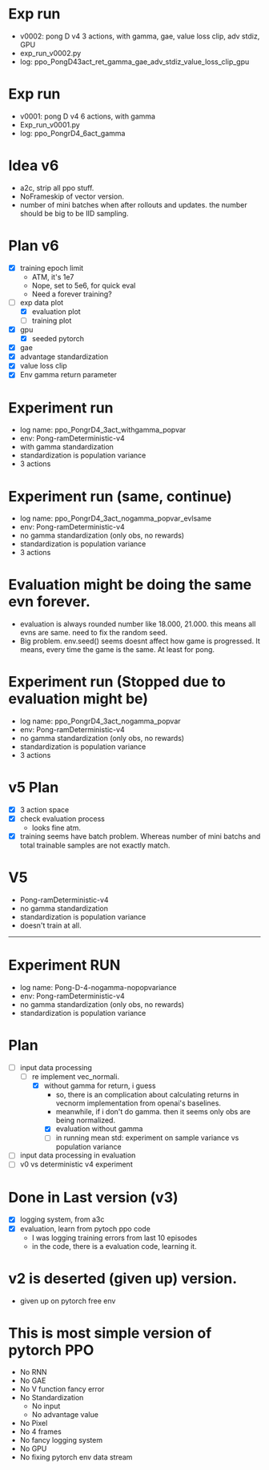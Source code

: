 # Exp run
- v0002: pong D v4 3 actions, with gamma, gae, value loss clip, adv stdiz,
GPU
- exp_run_v0002.py
- log: ppo_PongD43act_ret_gamma_gae_adv_stdiz_value_loss_clip_gpu

# Exp run
- v0001: pong D v4 6 actions, with gamma
- Exp_run_v0001.py
- log: ppo_PongrD4_6act_gamma

# Idea v6
- a2c, strip all ppo stuff.
- NoFrameskip of vector version.
- number of mini batches when after rollouts and updates.
the number should be big to be IID sampling.

# Plan v6
- [x] training epoch limit
    - ATM, it's 1e7
    - Nope, set to 5e6, for quick eval
    - Need a forever training?
- [ ] exp data plot
    - [x] evaluation plot
    - [ ] training plot
- [x] gpu
    - [x] seeded pytorch
- [x] gae
- [x] advantage standardization
- [x] value loss clip
- [x] Env gamma return parameter

# Experiment run 
- log name: ppo_PongrD4_3act_withgamma_popvar
- env: Pong-ramDeterministic-v4
- with gamma standardization
- standardization is population variance
- 3 actions

# Experiment run (same, continue)
- log name: ppo_PongrD4_3act_nogamma_popvar_evlsame
- env: Pong-ramDeterministic-v4
- no gamma standardization (only obs, no rewards)
- standardization is population variance
- 3 actions

# Evaluation might be doing the same evn forever.
- evaluation is always rounded number like 18.000, 21.000.
this means all evns are same. need to fix the random seed.
- Big problem. env.seed() seems doesnt affect how game is progressed.
It means, every time the game is the same. At least for pong.

# Experiment run (Stopped due to evaluation might be)
- log name: ppo_PongrD4_3act_nogamma_popvar
- env: Pong-ramDeterministic-v4
- no gamma standardization (only obs, no rewards)
- standardization is population variance
- 3 actions

# v5 Plan
- [x] 3 action space
- [x] check evaluation process
    - looks fine atm.
- [x] training seems have batch problem. Whereas number of
mini batchs and total trainable samples are not exactly match.

# V5
- Pong-ramDeterministic-v4
- no gamma standardization 
- standardization is population variance
- doesn't train at all.

----------------------------------
# Experiment RUN
- log name: Pong-D-4-nogamma-nopopvariance
- env: Pong-ramDeterministic-v4
- no gamma standardization (only obs, no rewards)
- standardization is population variance

# Plan
- [ ] input data processing
    - [ ] re implement vec_normali.
        - [x] without gamma for return, i guess
            - so, there is an complication about calculating returns in vecnorm
            implementation from openai's baselines.
            - meanwhile, if i don't do gamma. then it seems only obs are being normalized.
            - [x] evaluation without gamma
            - [ ] in running mean std: experiment on sample variance vs population variance
        
- [ ] input data processing in evaluation
- [ ] v0 vs deterministic v4 experiment

# Done in Last version (v3)
- [x] logging system, from a3c
- [x] evaluation, learn from pytoch ppo code
    - I was logging training errors from last 10 episodes
    - in the code, there is a evaluation code, learning it.    


# v2 is deserted (given up) version.
- given up on pytorch free env
# This is most simple version of pytorch PPO
- No RNN
- No GAE
- No V function fancy error
- No Standardization
    - No input
    - No advantage value
- No Pixel
- No 4 frames
- No fancy logging system
- No GPU
- No fixing pytorch env data stream
